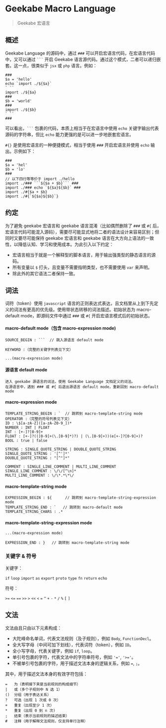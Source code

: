 # Geekabe Macro Language

> Geekabe 宏语言

## 概述

Geekabe Language 的源码中，通过 `###` 可以开启宏语言代码，在宏语言代码中，又可以通过 `` ``` `` 开启 Geekabe 语言源代码。通过这个模式，二者可以递归嵌套。这一点，很类似于 `jsx` 或 `php` 语言。例如：

```
###
$a = 'hello'
echo `import ./${$a}`
` ``
import ./${$a}
###
$b = 'world'
###
import ./${$b}
` ``
###
```

可以看出，`` ``` `` 包裹的代码，本质上相当于在宏语言中使用 `echo` 关键字输出代表源码的字符串，但比 `echo` 能力更强的是可以进一步地嵌套宏语言。

`#{}` 是使用宏语言的一种便捷模式，相当于使用 `###` 开启宏语言并使用 `echo` 输出。示例如下： 

```
###
$a = 'hel'
$b = 'lo'
###
// 以下四行等等价于 import ./hello
import ./### ```${$a + $b}``` ###
import ./### echo `${$a}${$b}` ###
import ./#{$a + $b}
import ./#{`${$a}${$b}`}
```

## 约定

为了避免 geekabe 宏语言和 geekabe 语言混淆（比如偶然删除了 `###` 或 `#{` 后，宏语言代码可能混入源码），需要尽可能显式地将二者的语法设计来容易区别；但同时又要尽可能保持 geekabe 宏语言和 geekabe 语言在大方向上语法的一致性，以降低认知、学习和使用成本。为此引入以下约定：

* 宏语言相当于就是一个解释型的脚本语言，用于输出强类型的静态语言的源码。
* 所有变量以 `$` 打头，且变量不需要指明类型，也不需要使用 `var` 来声明。
* 除此外的其它语法二者保持一致。

## 词法

词符（token）使用 `javascript` 语言的正则表达式表达，且文档里从上到下先定义的词法有更高的优先级。使用带状态转移的词法描述。初始状态为 macro-default mode，即源码文件中通过 `###` 或 `#{` 开启宏语言模式后的初始状态。

#### macro-default mode（包含 macro-expression mode)

```
SOURCE_BEGIN : ```  // 跳入源语言 default mode

KEYWORD :（完整的关键字列表见下文）

...(macro-expression mode)
```

#### 源语言 default mode

```
进入 geekabe 源语言的词法，使用 Geekabe Language 文档定义的词法。
在源语言中，遇到 ### 或 #{ 后退出源语言 default mode，重新回到 macro-default mode
```


#### macro-expression mode

```
TEMPLATE_STRING_BEGIN : `  // 跳转到 macro-template-string mode
OPERATOR :（完整的符号列表见下文）
ID : \$[a-zA-Z]([a-zA-Z0-9_])*
NUMBER : INT | FLOAT
INT : [+-]?[0-9]+
FLOAT : [+-]?(([0-9]+(\.[0-9]*)?) | (\.[0-9]+))(e[+-]?[0-9]+)?
BOOL : true | false

STRING : SINGLE_QUOTE_STRING | DOUBLE_QUOTE_STRING 
SINGLE_QUOTE_STRING : '[^']*'
DOUBLE_QUOTE_STRING : "[^"]*"

COMMENT : SINGLE_LINE_COMMENT | MULTI_LINE_COMMENT
SINGLE_LINE_COMMENT : \/\/[^\n]*
MULTI_LINE_COMMENT : \/\*.*\*\/
```

#### macro-template-string mode

```
EXPRESSION_BEGIN : ${      // 跳转到 macro-template-string-expression mode
TEMPLATE_STRING_END : `   // 跳转到 macro-default mode
TEMPLATE_STRING_CHARS : .*
```

#### macro-template-string-expression mode

```
...(macro-expression mode)

EXPRESSION_END : }   // 跳转到 macro-template-string mode
```


### 关键字 & 符号

关键字：

`if` `loop` `import` `as` `export` `proto` `type` `fn` `return` `echo`

符号：

`>=` `<=` `==` `>>` `>` `<<` `<` `=` `^` `+` `-` `*` `/` `%` `[` `]`

## 文法

文法由且只由以下元素构成：

* 大陀峰命名单词，代表文法规则（及子规则），例如 `Body`, `FunctionDecl`。
* 全大写字母（中间可加下划线），代表词符（token），例如 `ID`。
* 全小写字母，代表关键字，例如 `if`, `loop`。
* 单引号包裹的字符，代表文法中的字符串符号，例如 `'='`, `'>='`。
* 不被单引号包裹的字符，用于描述文法本身的逻辑关系，例如 `=`, `;`。

其中，用于描述文法本身的有效字符包括：

```
=   为（表明接下来是当前规则的构成细节）
|   或（多个子规则中 N 选 1）
()  分组（用于表达关系）
?   可选（出现 1 次或 0 次）
+   重复（出现至少 1 次）
*   重复（出现 0 到 n 次)
;   结束（表示当前规则的描述结束）
#   注释（用于解释文法规则，仅支持单行注释）
```